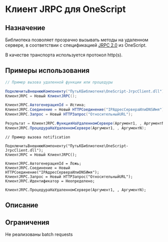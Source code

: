 # Клиент JRPC для OneScript

## Назначение

Библиотека позволяет прозрачно вызывать методы на удаленном сервере, в соответствии с спецификацией [JRPC 2.0](https://www.jsonrpc.org/specification) из OneScript. 

В качестве транспорта используется протокол http(s).

## Примеры использования

```c#
// Пример вызова удаленной функции или процедуры

ПодключитьВнешнююКомпоненту("ПутьКБиблиотеке\OneScript-JrpcClient.dll");
КлиентJRPC = Новый КлиентJRPC();

КлиентJRPC.АвтогенерацияId = Истина;
КлиентJRPC.Соединение = Новый HTTPСоединение("IPАдресСервераИлиDNSИмя");
КлиентJRPC.Запрос = Новый HTTPЗапрос("ОтносительныйURL");

Результат = КлиентJRPC.ФункцияНаУдаленномСервере(Аргумент1, , АргументN);
КлиентJRPC.ПроцедураНаУдаленномСервере(Аргумент1, , АргументN);
```

```
// Пример вызова notification

ПодключитьВнешнююКомпоненту("ПутьКБиблиотеке\OneScript-JrpcClient.dll");
КлиентJRPC = Новый КлиентJRPC();

КлиентJRPC.АвтогенерацияId = Ложь;
КлиентJRPC.Соединение = Новый HTTPСоединение("IPАдресСервераИлиDNSИмя");
КлиентJRPC.Запрос = Новый HTTPЗапрос("ОтносительныйURL");
КлиентJRPC.Идентификатор = Неопределено;

КлиентJRPC.ПроцедураНаУдаленномСервере(Аргумент1, , АргументN);
```


## Описание

## Ограничения

Не реализованы batch requests
